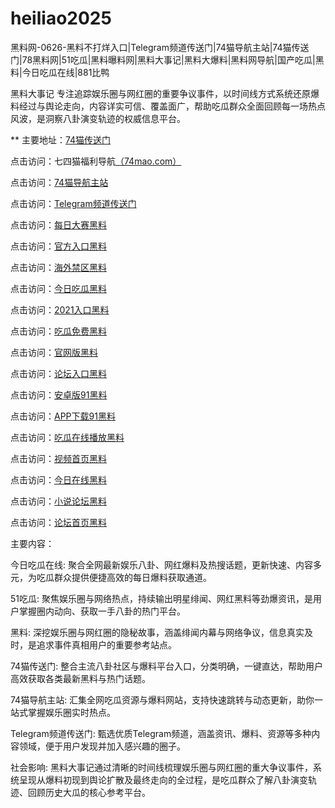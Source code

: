 # heiliao2025
黑料网-0626-黑料不打烊入口|Telegram频道传送门|74猫导航主站|74猫传送门|78黑料网|51吃瓜|黑料曝料网|黑料大事记|黑料大爆料|黑料网导航|国产吃瓜|黑料|今日吃瓜在线|881比鸭

黑料大事记 专注追踪娱乐圈与网红圈的重要争议事件，以时间线方式系统还原爆料经过与舆论走向，内容详实可信、覆盖面广，帮助吃瓜群众全面回顾每一场热点风波，是洞察八卦演变轨迹的权威信息平台。

** 主要地址：<a href="https://74mao.com/">74猫传送门</a>

点击访问：七四猫福利导航<a href="https://74mao.com/">（74mao.com）</a>

点击访问：<a href="https://74mao.com/">74猫导航主站</a>

点击访问：<a href="https://74mao.com/">Telegram频道传送门</a>

点击访问：<a href="https://hj-955.pages.dev/">每日大赛黑料</a>  

点击访问：<a href="https://hj-956.pages.dev/">官方入口黑料</a>  

点击访问：<a href="https://hj-957.pages.dev/">海外禁区黑料</a>  

点击访问：<a href="https://hj-958.pages.dev/">今日吃瓜黑料</a>  

点击访问：<a href="https://hj-959.pages.dev/">2021入口黑料</a>  

点击访问：<a href="https://hj-960.pages.dev/">吃瓜免费黑料</a>  

点击访问：<a href="https://hj-961.pages.dev/">官网版黑料</a>  

点击访问：<a href="https://hj-962.pages.dev/">论坛入口黑料</a>  

点击访问：<a href="https://hj-715.pages.dev/">安卓版91黑料</a>  

点击访问：<a href="https://hj-721.pages.dev/">APP下载91黑料</a>  

点击访问：<a href="https://hj-934.pages.dev/">吃瓜在线播放黑料</a>  

点击访问：<a href="https://hj-935.pages.dev/">视频首页黑料</a>  

点击访问：<a href="https://hj-936.pages.dev/">今日在线黑料</a>  

点击访问：<a href="https://hj-937.pages.dev/">小说论坛黑料</a>  

点击访问：<a href="https://hj-938.pages.dev/">论坛首页黑料</a>  

主要内容：

今日吃瓜在线: 聚合全网最新娱乐八卦、网红爆料及热搜话题，更新快速、内容多元，为吃瓜群众提供便捷高效的每日爆料获取通道。

51吃瓜: 聚焦娱乐圈与网络热点，持续输出明星绯闻、网红黑料等劲爆资讯，是用户掌握圈内动向、获取一手八卦的热门平台。

黑料: 深挖娱乐圈与网红圈的隐秘故事，涵盖绯闻内幕与网络争议，信息真实及时，是追求事件真相用户的重要参考站点。

74猫传送门: 整合主流八卦社区与爆料平台入口，分类明确，一键直达，帮助用户高效获取各类最新黑料与热门话题。

74猫导航主站: 汇集全网吃瓜资源与爆料网站，支持快速跳转与动态更新，助你一站式掌握娱乐圈实时热点。

Telegram频道传送门: 甄选优质Telegram频道，涵盖资讯、爆料、资源等多种内容领域，便于用户发现并加入感兴趣的圈子。

社会影响:
黑料大事记通过清晰的时间线梳理娱乐圈与网红圈的重大争议事件，系统呈现从爆料初现到舆论扩散及最终走向的全过程，是吃瓜群众了解八卦演变轨迹、回顾历史大瓜的核心参考平台。

<span style="display:none;">[Canonical link](）</span>
